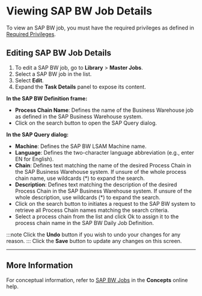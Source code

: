 # Viewing SAP BW Job Details

To view an SAP BW job, you must have the required privileges as defined in [Required Privileges](../Accessing-Master-Jobs.md#required-privileges).

## Editing SAP BW Job Details

1. To edit a SAP BW job, go to **Library** > **Master Jobs**.
1. Select a SAP BW job in the list.
1. Select **Edit**.
1. Expand the **Task Details** panel to expose its content.

**In the SAP BW Definition frame:**

- **Process Chain Name**: Defines the name of the Business Warehouse job as defined in the SAP Business Warehouse system.
- Click on the search button to open the SAP Query dialog.

**In the SAP Query dialog:**

- **Machine**: Defines the SAP BW LSAM Machine name.
- **Language**: Defines the two-character language abbreviation (e.g., enter EN for English).
- **Chain**: Defines text matching the name of the desired Process Chain in the SAP Business Warehouse system. If unsure of the whole process chain name, use wildcards (\*) to expand the search.
- **Description**: Defines text matching the description of the desired Process Chain in the SAP Business Warehouse system. If unsure of the whole description, use wildcards (\*) to expand the search.
- Click on the search button to initiates a request to the SAP BW system to retrieve all Process Chain names matching the search criteria.
- Select a process chain from the list and click Ok to assign it to the process chain name in the SAP BW Daily Job Definition.

:::note
Click the **Undo** button if you wish to undo your changes for any reason.
:::
Click the **Save** button to update any changes on this screen.

---

## More Information

For conceptual information, refer to [SAP BW Jobs](../../../../../../../job-types/sap-bw.md) in
the **Concepts** online help.
